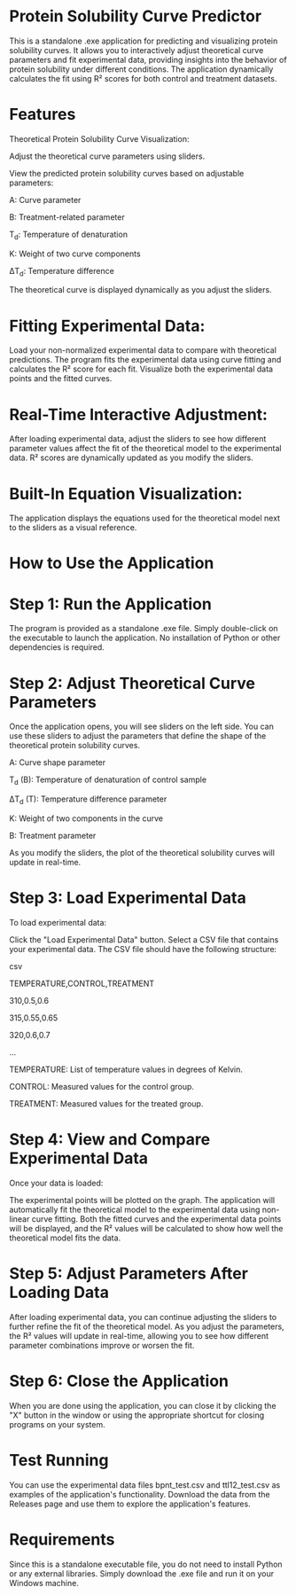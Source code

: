 # Protein Solubility Curve Predictor
This is a standalone .exe application for predicting and visualizing protein solubility curves. It allows you to interactively adjust theoretical curve parameters and fit experimental data, providing insights into the behavior of protein solubility under different conditions. The application dynamically calculates the fit using R² scores for both control and treatment datasets.

# Features
Theoretical Protein Solubility Curve Visualization:

Adjust the theoretical curve parameters using sliders.

View the predicted protein solubility curves based on adjustable parameters:

A: Curve parameter

B: Treatment-related parameter

T<sub>d</sub>: Temperature of denaturation

K: Weight of two curve components

ΔT<sub>d</sub>: Temperature difference

The theoretical curve is displayed dynamically as you adjust the sliders.
# Fitting Experimental Data:

Load your non-normalized experimental data to compare with theoretical predictions.
The program fits the experimental data using curve fitting and calculates the R² score for each fit.
Visualize both the experimental data points and the fitted curves.
# Real-Time Interactive Adjustment:

After loading experimental data, adjust the sliders to see how different parameter values affect the fit of the theoretical model to the experimental data.
R² scores are dynamically updated as you modify the sliders.

# Built-In Equation Visualization:

The application displays the equations used for the theoretical model next to the sliders as a visual reference.
# How to Use the Application
# Step 1: Run the Application
The program is provided as a standalone .exe file. Simply double-click on the executable to launch the application. No installation of Python or other dependencies is required.

# Step 2: Adjust Theoretical Curve Parameters
Once the application opens, you will see sliders on the left side. You can use these sliders to adjust the parameters that define the shape of the theoretical protein solubility curves.

A: Curve shape parameter

T<sub>d</sub> (B): Temperature of denaturation of control sample

ΔT<sub>d</sub> (T): Temperature difference parameter

K: Weight of two components in the curve

B: Treatment parameter

As you modify the sliders, the plot of the theoretical solubility curves will update in real-time.

# Step 3: Load Experimental Data
To load experimental data:

Click the "Load Experimental Data" button.
Select a CSV file that contains your experimental data.
The CSV file should have the following structure:

csv

TEMPERATURE,CONTROL,TREATMENT

310,0.5,0.6

315,0.55,0.65

320,0.6,0.7

...

TEMPERATURE: List of temperature values in degrees of Kelvin.

CONTROL: Measured values for the control group.

TREATMENT: Measured values for the treated group.

# Step 4: View and Compare Experimental Data

Once your data is loaded:

The experimental points will be plotted on the graph.
The application will automatically fit the theoretical model to the experimental data using non-linear curve fitting.
Both the fitted curves and the experimental data points will be displayed, and the R² values will be calculated to show how well the theoretical model fits the data.

# Step 5: Adjust Parameters After Loading Data
After loading experimental data, you can continue adjusting the sliders to further refine the fit of the theoretical model. As you adjust the parameters, the R² values will update in real-time, allowing you to see how different parameter combinations improve or worsen the fit.

# Step 6: Close the Application
When you are done using the application, you can close it by clicking the "X" button in the window or using the appropriate shortcut for closing programs on your system.

# Test Running
You can use the experimental data files bpnt_test.csv and ttl12_test.csv as examples of the application's functionality. Download the data from the Releases page and use them to explore the application's features.

# Requirements
Since this is a standalone executable file, you do not need to install Python or any external libraries. Simply download the .exe file and run it on your Windows machine.
